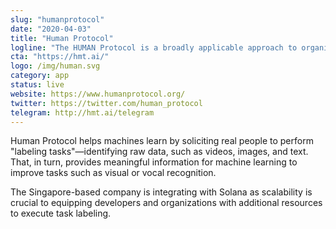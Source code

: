 ```yaml
---
slug: "humanprotocol"
date: "2020-04-03"
title: "Human Protocol"
logline: "The HUMAN Protocol is a broadly applicable approach to organizing, evaluating, and compensating human labor."
cta: "https://hmt.ai/"
logo: /img/human.svg
category: app
status: live
website: https://www.humanprotocol.org/
twitter: https://twitter.com/human_protocol
telegram: http://hmt.ai/telegram
---
```


Human Protocol helps machines learn by soliciting real people to perform "labeling tasks"—identifying raw data, such as videos, images, and text. That, in turn, provides meaningful information for machine learning to improve tasks such as visual or vocal recognition.

The Singapore-based company is integrating with Solana as scalability is crucial to equipping developers and organizations with additional resources to execute task labeling.
